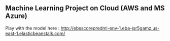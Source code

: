 ## Machine Learning Project on Cloud (AWS and MS Azure)

Play with the model here : http://ebsscorepredml-env-1.eba-jsr5gamz.us-east-1.elasticbeanstalk.com/
